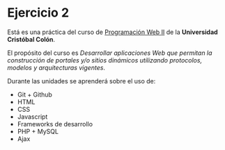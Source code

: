 # **Ejercicio 2**

Está es una práctica del curso de [Programación Web II](http://ex.virtual.ucc.mx/course/view.php?id=350) de la **Universidad Cristóbal Colón**.

El propósito del curso es *Desarrollar aplicaciones Web que permitan la construcción de portales y/o sitios dinámicos utilizando protocolos, modelos y arquitecturas vigentes*.

Durante las unidades se aprenderá sobre el uso de:

* Git + Github
* HTML
* CSS
* Javascript
* Frameworks de desarrollo
* PHP + MySQL
* Ajax
